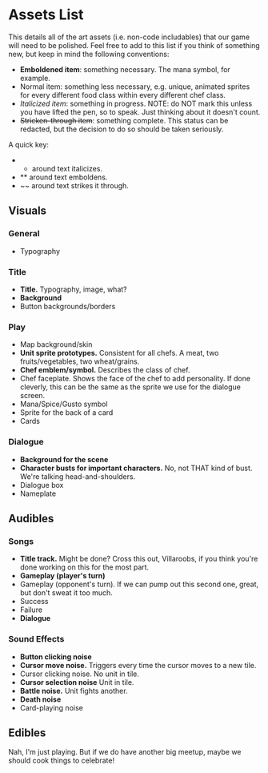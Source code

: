 # Assets List
This details all of the art assets (i.e. non-code includables) that our game will need to be polished.
Feel free to add to this list if you think of something new, but keep in mind the following conventions:

- **Emboldened item**: something necessary. The mana symbol, for example.
- Normal item: something less necessary, e.g. unique, animated sprites for every different food class within every different chef class.
- *Italicized item*: something in progress. NOTE: do NOT mark this unless you have lifted the pen, so to speak. Just thinking about it doesn't count.
- ~~Stricken-through item~~: something complete. This status can be redacted, but the decision to do so should be taken seriously.

A quick key:
- * around text italicizes.
- ** around text emboldens.
- ~~ around text strikes it through.

## Visuals

### General
- Typography

### Title
- **Title.** Typography, image, what?
- **Background**
- Button backgrounds/borders

### Play
- Map background/skin
- **Unit sprite prototypes.** Consistent for all chefs. A meat, two fruits/vegetables, two wheat/grains.
- **Chef emblem/symbol.** Describes the class of chef.
- Chef faceplate. Shows the face of the chef to add personality. If done cleverly, this can be the same as the sprite we use for the dialogue screen.
- Mana/Spice/Gusto symbol
- Sprite for the back of a card
- Cards

### Dialogue
- **Background for the scene**
- **Character busts for important characters.** No, not THAT kind of bust. We're talking head-and-shoulders.
- Dialogue box
- Nameplate

## Audibles
### Songs
- **Title track.** Might be done? Cross this out, Villaroobs, if you think you're done working on this for the most part.
- **Gameplay (player's turn)**
- Gameplay (opponent's turn). If we can pump out this second one, great, but don't sweat it too much.
- Success
- Failure
- **Dialogue**

### Sound Effects
- **Button clicking noise**
- **Cursor move noise.** Triggers every time the cursor moves to a new tile.
- Cursor clicking noise. No unit in tile.
- **Cursor selection noise** Unit in tile.
- **Battle noise.** Unit fights another.
- **Death noise**
- Card-playing noise

## Edibles
Nah, I'm just playing. But if we do have another big meetup, maybe we should cook things to celebrate!
